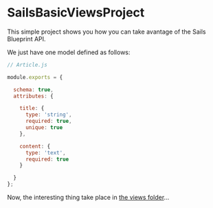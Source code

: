 # SailsBasicViewsProject

This simple project shows you how you can take avantage of the Sails Blueprint
API.

We just have one model defined as follows:

```javascript
// Article.js

module.exports = {

  schema: true,
  attributes: {

    title: {
      type: 'string',
      required: true,
      unique: true
    },

    content: {
      type: 'text',
      required: true
    }

  }
};
```

Now, the interesting thing take place in [the views folder](./views/)...